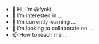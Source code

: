 - 👋 Hi, I’m @fyoki
- 👀 I’m interested in ...
- 🌱 I’m currently learning ...
- 💞️ I’m looking to collaborate on ...
- 📫 How to reach me ...

<!---
fyoki/fyoki is a ✨ special ✨ repository because its `README.md` (this file) appears on your GitHub profile.
You can click the Preview link to take a look at your changes.
--->
